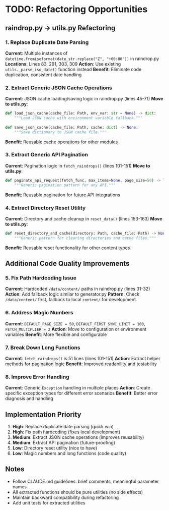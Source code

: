 # TODO: Refactoring Opportunities

## raindrop.py → utils.py Refactoring

### 1. Replace Duplicate Date Parsing
**Current**: Multiple instances of `datetime.fromisoformat(date_str.replace("Z", "+00:00"))` in raindrop.py
**Locations**: Lines 83, 291, 303, 309
**Action**: Use existing `utils._parse_iso_date()` function instead
**Benefit**: Eliminate code duplication, consistent date handling

### 2. Extract Generic JSON Cache Operations
**Current**: JSON cache loading/saving logic in raindrop.py (lines 45-71)
**Move to utils.py**:
```python
def load_json_cache(cache_file: Path, env_var: str = None) -> dict:
    """Load JSON cache with environment variable fallback."""
    
def save_json_cache(cache_file: Path, cache: dict) -> None:
    """Save dictionary to JSON cache file."""
```
**Benefit**: Reusable cache operations for other modules

### 3. Extract Generic API Pagination
**Current**: Pagination logic in `fetch_raindrops()` (lines 101-151)
**Move to utils.py**:
```python
def paginate_api_request(fetch_func, max_items=None, page_size=50) -> list:
    """Generic pagination pattern for any API."""
```
**Benefit**: Reusable pagination for future API integrations

### 4. Extract Directory Reset Utility
**Current**: Directory and cache cleanup in `reset_data()` (lines 153-163)
**Move to utils.py**:
```python
def reset_directory_and_cache(directory: Path, cache_file: Path) -> None:
    """Generic pattern for clearing directories and cache files."""
```
**Benefit**: Reusable reset functionality for other content types

## Additional Code Quality Improvements

### 5. Fix Path Hardcoding Issue
**Current**: Hardcoded `/data/content/` paths in raindrop.py (lines 31-32)
**Action**: Add fallback logic similar to generator.py
**Pattern**: Check `/data/content/` first, fallback to local `content/` for development

### 6. Address Magic Numbers
**Current**: `DEFAULT_PAGE_SIZE = 50`, `DEFAULT_FIRST_SYNC_LIMIT = 100`, `FETCH_MULTIPLIER = 2`
**Action**: Move to configuration or environment variables
**Benefit**: More flexible and configurable

### 7. Break Down Long Functions
**Current**: `fetch_raindrops()` is 51 lines (lines 101-151)
**Action**: Extract helper methods for pagination logic
**Benefit**: Improved readability and testability

### 8. Improve Error Handling
**Current**: Generic `Exception` handling in multiple places
**Action**: Create specific exception types for different error scenarios
**Benefit**: Better error diagnosis and handling

## Implementation Priority
1. **High**: Replace duplicate date parsing (quick win)
2. **High**: Fix path hardcoding (fixes local development)
3. **Medium**: Extract JSON cache operations (improves reusability)
4. **Medium**: Extract API pagination (future-proofing)
5. **Low**: Directory reset utility (nice to have)
6. **Low**: Magic numbers and long functions (code quality)

## Notes
- Follow CLAUDE.md guidelines: brief comments, meaningful parameter names
- All extracted functions should be pure utilities (no side effects)
- Maintain backward compatibility during refactoring
- Add unit tests for extracted utilities